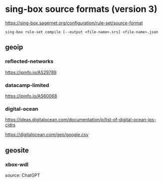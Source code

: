 # sing-box source formats (version 3)

https://sing-box.sagernet.org/configuration/rule-set/source-format

`sing-box rule-set compile [--output <file-name>.srs] <file-name>.json`

## geoip

### reflected-networks

https://ipinfo.io/AS29789

### datacamp-limited

https://ipinfo.io/AS60068

### digital-ocean

https://ideas.digitalocean.com/documentation/p/list-of-digital-ocean-ips-cidrs

https://digitalocean.com/geo/google.csv

## geosite

### xbox-wdl

source: ChatGPT
